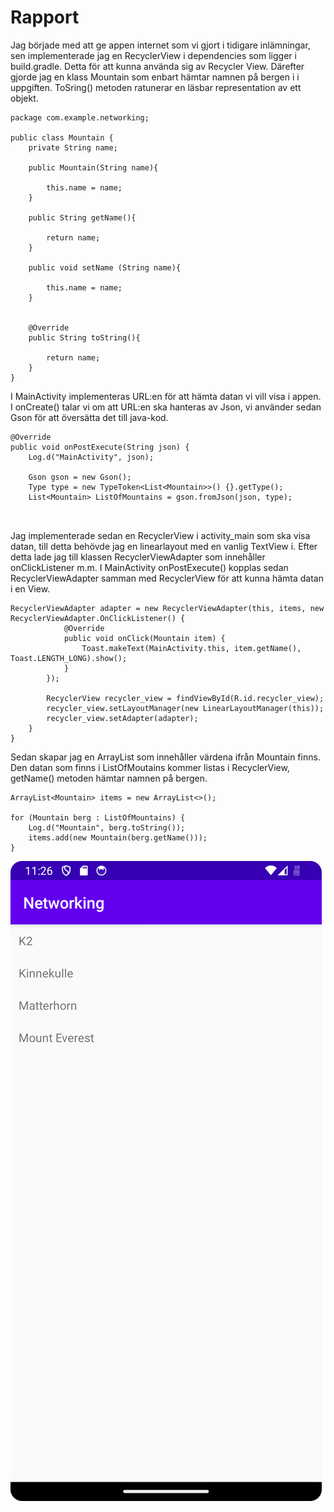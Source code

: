 
# Rapport

Jag började med att ge appen internet som vi gjort i tidigare inlämningar, sen implementerade jag en RecyclerView i dependencies som ligger i build.gradle. Detta för att kunna använda sig av Recycler View.
Därefter gjorde jag en klass Mountain som enbart hämtar namnen på bergen i i uppgiften. ToSring() metoden ratunerar en läsbar representation av ett objekt.

```
package com.example.networking; 
 
public class Mountain { 
    private String name; 
 
    public Mountain(String name){ 
 
        this.name = name; 
    } 
 
    public String getName(){ 
 
        return name; 
    } 
 
    public void setName (String name){ 
 
        this.name = name; 
    } 
 
 
    @Override 
    public String toString(){ 
 
        return name; 
    } 
} 
```
I MainActivity implementeras URL:en för att hämta datan vi vill visa i appen. I onCreate() talar vi om att URL:en ska hanteras av Json, vi använder sedan Gson för att översätta det till java-kod.

```
@Override 
public void onPostExecute(String json) { 
    Log.d("MainActivity", json); 
 
    Gson gson = new Gson();
    Type type = new TypeToken<List<Mountain>>() {}.getType(); 
    List<Mountain> ListOfMountains = gson.fromJson(json, type); 

 
```
Jag implementerade sedan en RecyclerView i activity_main som ska visa datan, till detta behövde jag en linearlayout med en vanlig TextView i.
Efter detta lade jag till klassen RecyclerViewAdapter som innehåller onClickListener m.m. I MainActivity onPostExecute() kopplas sedan RecyclerViewAdapter samman med RecyclerView för att kunna hämta datan i en View.

```
RecyclerViewAdapter adapter = new RecyclerViewAdapter(this, items, new RecyclerViewAdapter.OnClickListener() { 
            @Override 
            public void onClick(Mountain item) { 
                Toast.makeText(MainActivity.this, item.getName(), Toast.LENGTH_LONG).show(); 
            } 
        }); 
 
        RecyclerView recycler_view = findViewById(R.id.recycler_view); 
        recycler_view.setLayoutManager(new LinearLayoutManager(this)); 
        recycler_view.setAdapter(adapter); 
    } 
} 
```
Sedan skapar jag en ArrayList som innehåller värdena ifrån Mountain finns. Den datan som finns i ListOfMoutains kommer listas i RecyclerView, getName() metoden hämtar namnen på bergen.

```
ArrayList<Mountain> items = new ArrayList<>(); 
 
for (Mountain berg : ListOfMountains) { 
    Log.d("Mountain", berg.toString()); 
    items.add(new Mountain(berg.getName())); 
} 
```


![](networking1.png)
